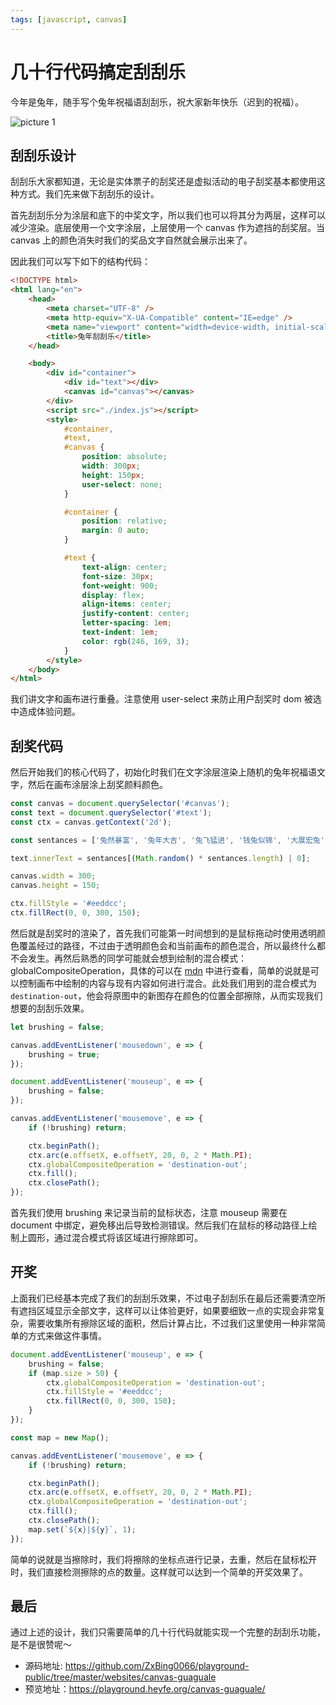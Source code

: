 ```yaml
---
tags: [javascript, canvas]
---
```


# 几十行代码搞定刮刮乐

今年是兔年，随手写个兔年祝福语刮刮乐，祝大家新年快乐（迟到的祝福）。

![picture 1](/image/blog-canvas-guaguale-rabbit-year-16.gif)

## 刮刮乐设计

刮刮乐大家都知道，无论是实体票子的刮奖还是虚拟活动的电子刮奖基本都使用这种方式。我们先来做下刮刮乐的设计。

首先刮刮乐分为涂层和底下的中奖文字，所以我们也可以将其分为两层，这样可以减少渲染。底层使用一个文字涂层，上层使用一个 canvas 作为遮挡的刮奖层。当 canvas 上的颜色消失时我们的奖品文字自然就会展示出来了。

因此我们可以写下如下的结构代码：

```html
<!DOCTYPE html>
<html lang="en">
    <head>
        <meta charset="UTF-8" />
        <meta http-equiv="X-UA-Compatible" content="IE=edge" />
        <meta name="viewport" content="width=device-width, initial-scale=1.0" />
        <title>兔年刮刮乐</title>
    </head>

    <body>
        <div id="container">
            <div id="text"></div>
            <canvas id="canvas"></canvas>
        </div>
        <script src="./index.js"></script>
        <style>
            #container,
            #text,
            #canvas {
                position: absolute;
                width: 300px;
                height: 150px;
                user-select: none;
            }

            #container {
                position: relative;
                margin: 0 auto;
            }

            #text {
                text-align: center;
                font-size: 30px;
                font-weight: 900;
                display: flex;
                align-items: center;
                justify-content: center;
                letter-spacing: 1em;
                text-indent: 1em;
                color: rgb(246, 169, 3);
            }
        </style>
    </body>
</html>
```

我们讲文字和画布进行重叠。注意使用 user-select 来防止用户刮奖时 dom 被选中造成体验问题。

## 刮奖代码

然后开始我们的核心代码了，初始化时我们在文字涂层渲染上随机的兔年祝福语文字，然后在画布涂层涂上刮奖颜料颜色。

```js
const canvas = document.querySelector('#canvas');
const text = document.querySelector('#text');
const ctx = canvas.getContext('2d');

const sentances = ['兔然暴富', '兔年大吉', '兔飞猛进', '钱兔似锦', '大展宏兔', '扬眉兔气'];

text.innerText = sentances[(Math.random() * sentances.length) | 0];

canvas.width = 300;
canvas.height = 150;

ctx.fillStyle = '#eeddcc';
ctx.fillRect(0, 0, 300, 150);
```

然后就是刮奖时的渲染了，首先我们可能第一时间想到的是鼠标拖动时使用透明颜色覆盖经过的路径，不过由于透明颜色会和当前画布的颜色混合，所以最终什么都不会发生。再然后熟悉的同学可能就会想到绘制的混合模式：globalCompositeOperation，具体的可以在 [mdn](https://developer.mozilla.org/en-US/docs/Web/API/CanvasRenderingContext2D/globalCompositeOperation) 中进行查看，简单的说就是可以控制画布中绘制的内容与现有内容如何进行混合。此处我们用到的混合模式为 `destination-out`，他会将原图中的新图存在颜色的位置全部擦除，从而实现我们想要的刮刮乐效果。

```js
let brushing = false;

canvas.addEventListener('mousedown', e => {
    brushing = true;
});

document.addEventListener('mouseup', e => {
    brushing = false;
});

canvas.addEventListener('mousemove', e => {
    if (!brushing) return;

    ctx.beginPath();
    ctx.arc(e.offsetX, e.offsetY, 20, 0, 2 * Math.PI);
    ctx.globalCompositeOperation = 'destination-out';
    ctx.fill();
    ctx.closePath();
});
```

首先我们使用 brushing 来记录当前的鼠标状态，注意 mouseup 需要在 document 中绑定，避免移出后导致检测错误。然后我们在鼠标的移动路径上绘制上圆形，通过混合模式将该区域进行擦除即可。

## 开奖

上面我们已经基本完成了我们的刮刮乐效果，不过电子刮刮乐在最后还需要清空所有遮挡区域显示全部文字，这样可以让体验更好，如果要细致一点的实现会非常复杂，需要收集所有擦除区域的面积，然后计算占比，不过我们这里使用一种非常简单的方式来做这件事情。

```js
document.addEventListener('mouseup', e => {
    brushing = false;
    if (map.size > 50) {
        ctx.globalCompositeOperation = 'destination-out';
        ctx.fillStyle = '#eeddcc';
        ctx.fillRect(0, 0, 300, 150);
    }
});

const map = new Map();

canvas.addEventListener('mousemove', e => {
    if (!brushing) return;

    ctx.beginPath();
    ctx.arc(e.offsetX, e.offsetY, 20, 0, 2 * Math.PI);
    ctx.globalCompositeOperation = 'destination-out';
    ctx.fill();
    ctx.closePath();
    map.set(`${x}|${y}`, 1);
});
```

简单的说就是当擦除时，我们将擦除的坐标点进行记录，去重，然后在鼠标松开时，我们直接检测擦除的点的数量。这样就可以达到一个简单的开奖效果了。

## 最后

通过上述的设计，我们只需要简单的几十行代码就能实现一个完整的刮刮乐功能，是不是很赞呢～

-   源码地址: https://github.com/ZxBing0066/playground-public/tree/master/websites/canvas-guaguale
-   预览地址：https://playground.heyfe.org/canvas-guaguale/
